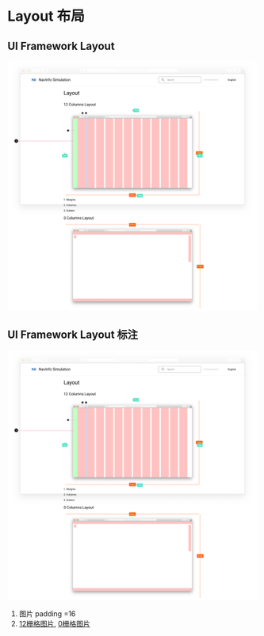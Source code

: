 # Layout 布局

## UI Framework Layout

![UI Framework Layout](../../imgs/ns_ui_framework/features/feature/layout.png)

## UI Framework Layout 标注

![UI Framework Layout](../../imgs/ns_ui_framework_measure/feature/layout.png)

1. 图片 padding =16
2. [12栅格图片](../../imgs/ns_ui_framework/features/feature/12columns.png), [0栅格图片](../../imgs/ns_ui_framework/features/feature/0columns.png)